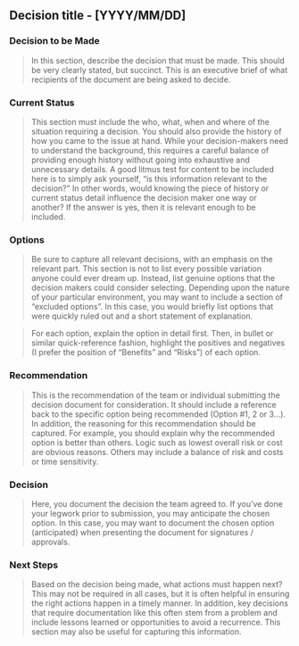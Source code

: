 ## Decision title - [YYYY/MM/DD]

### Decision to be Made

> In this section, describe the decision that must be made. This should be very clearly stated, but succinct. This is an executive brief of what recipients of the document are being asked to decide.



### Current Status

> This section must include the who, what, when and where of the situation requiring a decision. You should also provide the history of how you came to the issue at hand. While your decision-makers need to understand the background, this requires a careful balance of providing enough history without going into exhaustive and unnecessary details. A good litmus test for content to be included here is to simply ask yourself, “is this information relevant to the decision?” In other words, would knowing the piece of history or current status detail influence the decision maker one way or another? If the answer is yes, then it is relevant enough to be included.

### Options

> Be sure to capture all relevant decisions, with an emphasis on the relevant part. This section is not to list every possible variation anyone could ever dream up. Instead, list genuine options that the decision makers could consider selecting. Depending upon the nature of your particular environment, you may want to include a section of “excluded options”. In this case, you would briefly list options that were quickly ruled out and a short statement of explanation.

> For each option, explain the option in detail first. Then, in bullet or similar quick-reference fashion, highlight the positives and negatives (I prefer the position of “Benefits” and “Risks”) of each option.

### Recommendation

> This is the recommendation of the team or individual submitting the decision document for consideration. It should include a reference back to the specific option being recommended (Option #1, 2 or 3…). In addition, the reasoning for this recommendation should be captured. For example, you should explain why the recommended option is better than others. Logic such as lowest overall risk or cost are obvious reasons. Others may include a balance of risk and costs or time sensitivity.

### Decision

> Here, you document the decision the team agreed to. If you’ve done your legwork prior to submission, you may anticipate the chosen option. In this case, you may want to document the chosen option (anticipated) when presenting the document for signatures / approvals.

### Next Steps

> Based on the decision being made, what actions must happen next? This may not be required in all cases, but it is often helpful in ensuring the right actions happen in a timely manner. In addition, key decisions that require documentation like this often stem from a problem and include lessons learned or opportunities to avoid a recurrence. This section may also be useful for capturing this information.

